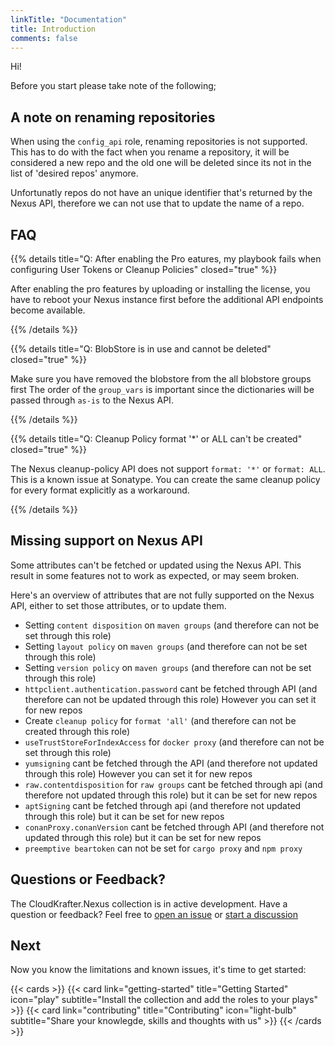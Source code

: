 ```yaml
---
linkTitle: "Documentation"
title: Introduction
comments: false
---
```


Hi!

Before you start please take note of the following;

## A note on renaming repositories

When using the `config_api` role, renaming repositories is not supported. This has to do with the fact when you rename a repository, it will be considered a new repo and the old one will be deleted since its not in the list of 'desired repos' anymore.

Unfortunatly repos do not have an unique identifier that's returned by the Nexus API, therefore we can not use that to update the name of a repo.

## FAQ

{{% details title="Q: After enabling the Pro eatures, my playbook fails when configuring User Tokens or Cleanup Policies" closed="true" %}}

After enabling the pro features by uploading or installing the license, you have to reboot your Nexus instance first before the additional API endpoints become available.

{{% /details %}}

{{% details title="Q: BlobStore is in use and cannot be deleted" closed="true" %}}

Make sure you have removed the blobstore from the all blobstore groups first
The order of the `group_vars` is important since the dictionaries will be passed through `as-is` to the Nexus API.

{{% /details %}}

{{% details title="Q: Cleanup Policy format '*' or ALL can't be created" closed="true" %}}

The Nexus cleanup-policy API does not support `format: '*'` or `format: ALL`. This is a known issue at Sonatype.
You can create the same cleanup policy for every format explicitly as a workaround.

{{% /details %}}

## Missing support on Nexus API

Some attributes can't be fetched or updated using the Nexus API.
This result in some features not to work as expected, or may seem broken.

Here's an overview of attributes that are not fully supported on the Nexus API, either to set those attributes, or to update them.

- Setting `content disposition` on `maven groups` (and therefore can not be set through this role)
- Setting `layout policy` on `maven groups` (and therefore can not be set through this role)
- Setting `version policy` on `maven groups` (and therefore can not be set through this role)
- `httpclient.authentication.password` cant be fetched through API (and therefore can not be updated through this role) However you can set it for new repos
- Create `cleanup policy` for `format 'all'` (and therefore can not be created through this role)
- `useTrustStoreForIndexAccess` for `docker proxy` (and therefore can not be set through this role)
- `yumsigning` cant be fetched through the API (and therefore not updated through this role) However you can set it for new repos
- `raw.contentdisposition` for `raw groups` cant be fetched through api (and therefore not updated through this role) but it can be set for new repos
- `aptSigning` cant be fetched through api (and therefore not updated through this role) but it can be set for new repos
- `conanProxy.conanVersion` cant be fetched through API (and therefore not updated through this role) but it can be set for new repos
- `preemptive beartoken` can not be set for `cargo proxy` and `npm proxy`

## Questions or Feedback?

  The CloudKrafter.Nexus collection is in active development.
  Have a question or feedback? Feel free to [open an issue](https://github.com/CloudKrafter/nexus-ansible-collection/issues) or [start a discussion](https://github.com/orgs/CloudKrafter/discussions/new?category=general)

## Next

Now you know the limitations and known issues, it's time to get started:

{{< cards >}}
  {{< card link="getting-started" title="Getting Started" icon="play" subtitle="Install the collection and add the roles to your plays" >}}
  {{< card link="contributing" title="Contributing" icon="light-bulb" subtitle="Share your knowlegde, skills and thoughts with us" >}}
{{< /cards >}}
